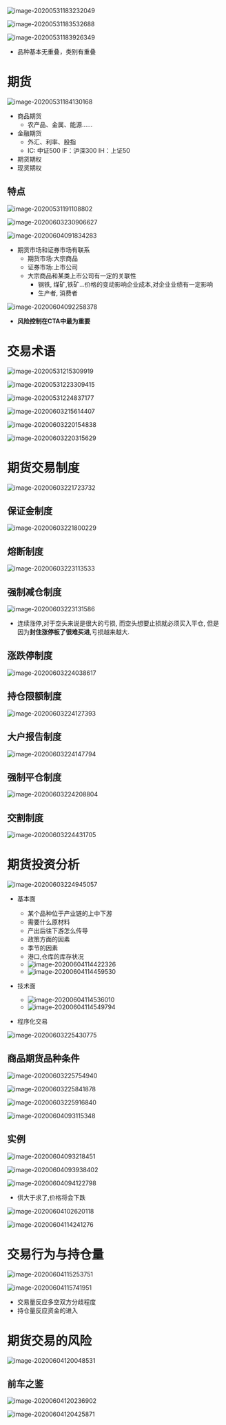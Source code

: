 ![image-20200531183232049](E:\学习资料\学习笔记\万门清华量化\10.期货基础知识.assets\image-20200531183232049.png)

![image-20200531183532688](E:\学习资料\学习笔记\万门清华量化\10.期货基础知识.assets\image-20200531183532688.png)

![image-20200531183926349](E:\学习资料\学习笔记\万门清华量化\10.期货基础知识.assets\image-20200531183926349.png)

- 品种基本无重叠，类别有重叠

# 期货

![image-20200531184130168](E:\学习资料\学习笔记\万门清华量化\10.期货基础知识.assets\image-20200531184130168.png)

- 商品期货
  - 农产品、金属、能源……
- 金融期货
  - 外汇、利率、股指
  - IC: 中证500  IF：沪深300  IH：上证50
- 期货期权
- 现货期权

## 特点

![image-20200531191108802](E:\学习资料\学习笔记\万门清华量化\10.期货基础知识.assets\image-20200531191108802.png)

 ![image-20200603230906627](E:\学习资料\学习笔记\万门清华量化\10.期货基础知识.assets\image-20200603230906627.png)

![image-20200604091834283](E:\学习资料\学习笔记\万门清华量化\10.期货基础知识.assets\image-20200604091834283.png)

- 期货市场和证券市场有联系
  - 期货市场:大宗商品
  - 证券市场:上市公司
  - 大宗商品和某类上市公司有一定的关联性
    - 钢铁, 煤矿,铁矿...价格的变动影响企业成本,对企业业绩有一定影响
    - 生产者, 消费者

![image-20200604092258378](E:\学习资料\学习笔记\万门清华量化\10.期货基础知识.assets\image-20200604092258378.png)

- **风险控制在CTA中最为重要**

#  交易术语

![image-20200531215309919](E:\学习资料\学习笔记\万门清华量化\10.期货基础知识.assets\image-20200531215309919.png)

![image-20200531223309415](E:\学习资料\学习笔记\万门清华量化\10.期货基础知识.assets\image-20200531223309415.png)

![image-20200531224837177](E:\学习资料\学习笔记\万门清华量化\10.期货基础知识.assets\image-20200531224837177.png)

![image-20200603215614407](E:\学习资料\学习笔记\万门清华量化\10.期货基础知识.assets\image-20200603215614407.png)

![image-20200603220154838](E:\学习资料\学习笔记\万门清华量化\10.期货基础知识.assets\image-20200603220154838.png)

![image-20200603220315629](E:\学习资料\学习笔记\万门清华量化\10.期货基础知识.assets\image-20200603220315629.png)

# 期货交易制度

![image-20200603221723732](E:\学习资料\学习笔记\万门清华量化\10.期货基础知识.assets\image-20200603221723732.png)

## 保证金制度

![image-20200603221800229](E:\学习资料\学习笔记\万门清华量化\10.期货基础知识.assets\image-20200603221800229.png)

## 熔断制度

![image-20200603223113533](E:\学习资料\学习笔记\万门清华量化\10.期货基础知识.assets\image-20200603223113533.png)

## 强制减仓制度

![image-20200603223131586](E:\学习资料\学习笔记\万门清华量化\10.期货基础知识.assets\image-20200603223131586.png)

- 连续涨停,对于空头来说是很大的亏损, 而空头想要止损就必须买入平仓, 但是因为**封住涨停板了很难买进**,亏损越来越大.

## 涨跌停制度

![image-20200603224038617](E:\学习资料\学习笔记\万门清华量化\10.期货基础知识.assets\image-20200603224038617.png)

## 持仓限额制度

![image-20200603224127393](E:\学习资料\学习笔记\万门清华量化\10.期货基础知识.assets\image-20200603224127393.png)

## 大户报告制度

![image-20200603224147794](E:\学习资料\学习笔记\万门清华量化\10.期货基础知识.assets\image-20200603224147794.png)

## 强制平仓制度

![image-20200603224208804](E:\学习资料\学习笔记\万门清华量化\10.期货基础知识.assets\image-20200603224208804.png)

## 交割制度

![image-20200603224431705](E:\学习资料\学习笔记\万门清华量化\10.期货基础知识.assets\image-20200603224431705.png)



# 期货投资分析

![image-20200603224945057](E:\学习资料\学习笔记\万门清华量化\10.期货基础知识.assets\image-20200603224945057.png)

- 基本面

  - 某个品种位于产业链的上中下游
  - 需要什么原材料
  - 产出后往下游怎么传导
  - 政策方面的因素
  - 季节的因素
  - 港口,仓库的库存状况
  - ![image-20200604114422326](E:\学习资料\学习笔记\万门清华量化\10.期货基础知识.assets\image-20200604114422326.png)
  - ![image-20200604114459530](E:\学习资料\学习笔记\万门清华量化\10.期货基础知识.assets\image-20200604114459530.png)
- 技术面 
  - ![image-20200604114536010](E:\学习资料\学习笔记\万门清华量化\10.期货基础知识.assets\image-20200604114536010.png)
  - ![image-20200604114549794](E:\学习资料\学习笔记\万门清华量化\10.期货基础知识.assets\image-20200604114549794.png)
- 程序化交易

![image-20200603225430775](E:\学习资料\学习笔记\万门清华量化\10.期货基础知识.assets\image-20200603225430775.png)

## 商品期货品种条件

![image-20200603225754940](E:\学习资料\学习笔记\万门清华量化\10.期货基础知识.assets\image-20200603225754940.png)

![image-20200603225841878](E:\学习资料\学习笔记\万门清华量化\10.期货基础知识.assets\image-20200603225841878.png)

![image-20200603225916840](E:\学习资料\学习笔记\万门清华量化\10.期货基础知识.assets\image-20200603225916840.png)

![image-20200604093115348](E:\学习资料\学习笔记\万门清华量化\10.期货基础知识.assets\image-20200604093115348.png)

##  实例

![image-20200604093218451](E:\学习资料\学习笔记\万门清华量化\10.期货基础知识.assets\image-20200604093218451.png)

![image-20200604093938402](E:\学习资料\学习笔记\万门清华量化\10.期货基础知识.assets\image-20200604093938402.png)

![image-20200604094122798](E:\学习资料\学习笔记\万门清华量化\10.期货基础知识.assets\image-20200604094122798.png)

- 供大于求了,价格将会下跌

![image-20200604102620118](E:\学习资料\学习笔记\万门清华量化\10.期货基础知识.assets\image-20200604102620118.png)

![image-20200604114241276](E:\学习资料\学习笔记\万门清华量化\10.期货基础知识.assets\image-20200604114241276.png)

# 交易行为与持仓量

![image-20200604115253751](E:\学习资料\学习笔记\万门清华量化\10.期货基础知识.assets\image-20200604115253751.png)

![image-20200604115741951](E:\学习资料\学习笔记\万门清华量化\10.期货基础知识.assets\image-20200604115741951.png)

- 交易量反应多空双方分歧程度
- 持仓量反应资金的进入

# 期货交易的风险

![image-20200604120048531](E:\学习资料\学习笔记\万门清华量化\10.期货基础知识.assets\image-20200604120048531.png)

## 前车之鉴

![image-20200604120236902](E:\学习资料\学习笔记\万门清华量化\10.期货基础知识.assets\image-20200604120236902.png)

![image-20200604120425871](E:\学习资料\学习笔记\万门清华量化\10.期货基础知识.assets\image-20200604120425871.png)